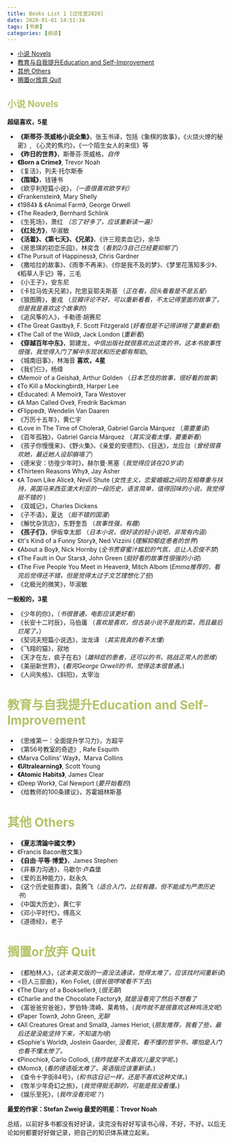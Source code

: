 ```yaml
---
title: Books List 1 [过往至2020]
date: 2020-01-01 14:51:34
tags: [书单]
categories: [阅读]
---
```


- [小说 Novels](#1)
- [教育与自我提升Education and Self-Improvement](#2)
- [其他 Others](#3)
- [搁置or放弃 Quit](#4)

**<font color=#B5C266> <h2 id="1"> 小说 Novels </h1></font>**
**超级喜欢，5星**
- **《斯蒂芬·茨威格小说全集》**，张玉书译，包括《象棋的故事》，《火烧火燎的秘密》, 《心灵的焦灼》，《一个陌生女人的来信》等
- **《昨日的世界》**，斯蒂芬·茨威格，*自传*
- **《Born a Crime》**, Trevor Noah
- 《复活》，列夫·托尔斯泰
- **《围城》**，钱锺书
- 《欧亨利短篇小说》，*（一直很喜欢欧亨利）*
- 《Frankenstein》, Mary Shelly
- 《1984》 & 《Animal Farm》, George Orwell
- 《The Reader》, Bernhard Schlink
- 《生死场》，萧红 *（忘了好多了，应该重新读一遍）*
- **《红处方》**，毕淑敏
- **《活着》、《第七天》、《兄弟》**、《许三观卖血记》，余华
- 《房思琪的初恋乐园》，林奕含（*看到2/3自己已经要抑郁了*）
- 《The Pursuit of Happiness》, Chris Gardner
- 《撒哈拉的故事》、《雨季不再来》、《你是我不及的梦》、《梦里花落知多少》、《稻草人手记》等，三毛
- 《小王子》，安东尼
- 《卡拉马佐夫兄弟》，陀思妥耶夫斯基 （*正在看，回头看看是不是五星*）
- 《狼图腾》，姜戎 （*豆瓣评论不好，可以重新看看，不太记得里面的故事了，但是我是喜欢这个故事的*）
- 《追风筝的人》，卡勒德·胡赛尼 
- 《The Great Gastby》, F. Scott Fitzgerald (*好看但是不记得讲啥了要重新看*)
- 《The Call of the Wild》, Jack London (*重新看*)
- **《穿越百年中东》**，郭建龙，*中信出版社就很喜欢出这类的书，这本书故事性很强，我觉得入门了解中东现状和历史都有帮助*。
- 《城南旧事》，林海音
**喜欢，4星**
- 《我们仨》，杨绛
- 《Memoir of a Geisha》, Arthur Golden （*日本艺伎的故事，很好看的故事*）
- 《To Kill a Mockingbird》, Harper Lee
- 《Educated: A Memoir》, Tara Westover
- 《A Man Called Ove》, Fredrik Backman
- 《Flipped》, Wendelin Van Daaren
- 《万历十五年》，黄仁宇
- 《Love in The Time of Cholera》, Gabriel García Márquez （*需要重读*）
- 《百年孤独》，Gabriel García Márquez （*其实没看太懂，要重新看*）
- 《孩子你慢慢来》、《野火集》、《亲爱的安德烈》、《目送》，龙应台（*曾经很喜欢她，最近她人设却崩塌了*）
- 《德米安：彷徨少年时》，赫尔曼·黑塞（*我觉得应该在20岁读*）
- 《Thirteen Reasons Why》, Jay Asher
- 《A Town Like Alice》, Nevil Shute (*女性主义，恋爱婚姻之间的互相尊重与扶持，英国马来西亚澳大利亚的一段历史，语言简单，值得回味的小说，我觉得挺不错的* )
- 《双城记》，Charles Dickens
- 《子不语》，夏达 （*挺不错的国漫*）
- 《解忧杂货店》，东野奎吾 （*故事性强，有趣*）
- **《孩子们》**，伊坂幸太郎 （*日本小说，很好读的轻小说吧，非常有内涵*）
- 《It's Kind of a Funny Story》, Ned Vizzini (*理解抑郁症患者的世界*)
- 《About a Boy》, Nick Hornby (*全书贯穿蜜汁尴尬的气氛，总让人忍俊不禁*) 
- 《The Fault in Our Stars》, John Green (*挺好看的故事性很强的小说*)
- 《The Five People You Meet in Heaven》, Mitch Albom (*Emma推荐的，看完后觉得还不错，但是觉得太过于文艺理想化了些*)
- 《北极光的微笑》，毕淑敏



**一般般的，3星**
- 《少年的你》，（*书很普通，电影应该更好看*）
- 《长安十二时辰》，马伯庸 （*喜欢是喜欢，但古装小说不是我的菜，而且最后烂尾了。*）
- 《契诃夫短篇小说选》，汝龙译 （*其实我真的看不太懂*）
- 《飞翔的猫》，寂地
- 《天才在左，疯子在右》（*雄辩症的患者，还可以的书，挑战正常人的思维*）
- 《美丽新世界》，(*看完George Orwell的书，觉得这本很普通。*)
- 《人间失格》、《斜阳》，太宰治


**<font color=#B5C266> <h1 id="2"> 教育与自我提升Education and Self-Improvement </h1></font>**
- 《思维第一：全面提升学习力》，方超平
- 《第56号教室的奇迹》, Rafe Esquith
- 《Marva Collins’ Way》，Marva Collins
- **《Ultralearning》**, Scott Young
- **《Atomic Habits》**,  James Clear
- 《Deep Work》, Cal Newport (*要开始看的*)
- 《给教师的100条建议》，苏霍姆林斯基


**<font color=#B5C266> <h1 id="3"> 其他 Others </h1></font>**
- **《夏志清論中國文學》**
- 《Francis Bacon散文集》
- **《自由·平等·博爱》**，James Stephen
- 《非暴力沟通》，马歇尔·卢森堡
- 《爱的五种能力》，赵永久
- 《这个历史挺靠谱》，袁腾飞（*适合入门，比较有趣，但不能成为严肃历史书*）
- 《中国大历史》，黄仁宇
- 《邓小平时代》，傅高义
- 《道德经》，老子

**<font color=#B5C266> <h1 id="4"> 搁置or放弃 Quit </h1></font>**
- 《都柏林人》，(*这本英文版的一直没法通读，觉得太难了，应该找时间重新读*)
- <巨人三部曲》，Ken Foliet, (*很长很啰嗦看不下去*)
- 《The Diary of a Bookseller》, (*很无聊*)
- 《Charlie and the Chocolate Factory》, *就是没看完了然后不想看了*
- 《富爸爸穷爸爸》，罗伯特·清崎、莱希特，（*我咋就不是很喜欢这种鸡汤文呢*）
- 《Paper Town》, John Green, *无聊*
- 《All Creatures Great and Small》, James Heriot, (*朋友推荐，我看了些，最后还是没能坚持下来，不知道为啥*)
- 《Sophie's World》, Jostein Gaarder, *没看完，看不懂的哲学书，哪怕是入门也看不懂太惨了。*
- 《Pinochio》, Carlo Collodi, (*我咋就是不太喜欢儿童文学呢。*)
- 《Momo》, (*看的德语版太难了，英语版应该重新读。*)
- 《查令十字街84号》，(*和书店日记一样，还是不喜欢这种文体。*)
- 《牧羊少年奇幻之旅》，(*我觉得挺无聊的，可能是我没看懂。*)
- 《娱乐至死》，(*我咋没看完呢？*)

**最爱的作家：Stefan Zweig
最爱的明星：Trevor Noah**

总结，以前好多书都没有好好读，读完没有好好写读书心得，不好，不好。以后无论如何都要好好做记录，把自己的知识体系建立起来。
